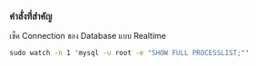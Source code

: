 ### คำสั่งที่สำคัญ

เช็ค Connection ของ Database แบบ Realtime

```cmd
sudo watch -n 1 'mysql -u root -e "SHOW FULL PROCESSLIST;"'
```


